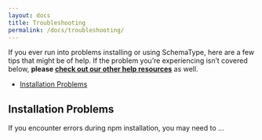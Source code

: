 ```yaml
---
layout: docs
title: Troubleshooting
permalink: /docs/troubleshooting/
---
```


If you ever run into problems installing or using SchemaType, here are a few tips
that might be of help. If the problem you’re experiencing isn’t covered below,
**please [check out our other help resources](/help/)** as well.

- [Installation Problems](#installation-problems)

## Installation Problems

If you encounter errors during npm installation, you may need to ...

